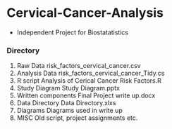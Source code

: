 # Cervical-Cancer-Analysis
- Independent Project for Biostatatistics
### Directory ###
1. Raw Data	risk_factors_cervical_cancer.csv
2. Analysis Data	risk_factors_cervical_cancer_Tidy.cs
3. R script	Analysis of Cerical Cancer Risk Factors.R
4. Study Diagram	Study Diagram.pptx
5. Written components	Final Project write up.docx
6. Data Directory	Data Directory.xlxs
7. Diagrams	Diagrams used in write up
8. MISC	Old script, project assignments etc.

